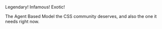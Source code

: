 Legendary! Infamous! Exotic!

The Agent Based Model the CSS community deserves, and also the one it needs right now.